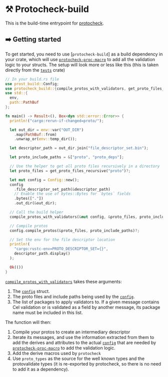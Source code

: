 # ⚒️ Protocheck-build

This is the build-time entrypoint for [protocheck](https://docs.rs/protocheck/0.1.5/protocheck/). 

## ➡️ Getting started 

To get started, you need to use [`protocheck-build`] as a build dependency in your crate, which will use [`protocheck-proc-macro`](https://docs.rs/protocheck-proc-macro/latest/protocheck_proc_macro/index.html) to add all the validation logic to your structs. The setup will look more or less like this (this is taken directly from the [`tests`](https://github.com/Rick-Phoenix/protocheck/tree/main/tests) crate)

```rust
// In your build.rs file
use prost_build::Config;
use protocheck_build::{compile_protos_with_validators, get_proto_files_recursive};
use std::{
  env,
  path::PathBuf
};

fn main() -> Result<(), Box<dyn std::error::Error>> {
  println!("cargo:rerun-if-changed=proto/");

  let out_dir = env::var("OUT_DIR")
    .map(PathBuf::from)
    .unwrap_or(env::temp_dir());

  let descriptor_path = out_dir.join("file_descriptor_set.bin");

  let proto_include_paths = &["proto", "proto_deps"];

  // Use the helper to get all proto files recursively in a directory
  let proto_files = get_proto_files_recursive("proto")?;

  let mut config = Config::new();
  config
    .file_descriptor_set_path(&descriptor_path)
    // Enable the use of bytes::Bytes for `bytes` fields
    .bytes(["."])
    .out_dir(&out_dir);

  // Call the build helper
  compile_protos_with_validators(&mut config, &proto_files, proto_include_paths, &["myapp.v1"])?;

  // Compile protos
  config.compile_protos(&proto_files, proto_include_paths)?;

  // Set the env for the file descriptor location
  println!(
    "cargo:rustc-env=PROTO_DESCRIPTOR_SET={}",
    descriptor_path.display()
  );

  Ok(())
}
```

[`compile_protos_with_validators`](https://docs.rs/protocheck-build/0.1.0/protocheck_build/fn.compile_protos_with_validators.html) takes these arguments:

1. The [`config`](https://docs.rs/prost-build/latest/prost_build/struct.Config.html) struct.
2. The proto files and include paths being used by the [`config`](https://docs.rs/prost-build/latest/prost_build/struct.Config.html).
3. The list of packages to apply validators to. If a given message contains Cel validation or is validated as a field by another message, its package name must be included in this list.

The function will then:

1. Compile your protos to create an intermediary descriptor
2. Iterate its messages, and use the information extracted from them to add the derives and attributes to the actual [`config`](https://docs.rs/prost-build/latest/prost_build/struct.Config.html) that are needed by [`protocheck-proc-macro`](https://docs.rs/protocheck-proc-macro/0.1.0/protocheck_proc_macro/index.html) to add the validation logic.
3. Add the derive macros used by `protocheck`
4. Use `proto_types` as the source for the well known types and the protovalidate types (it is re-exported by protocheck, so there is no need to add it as a dependency).

